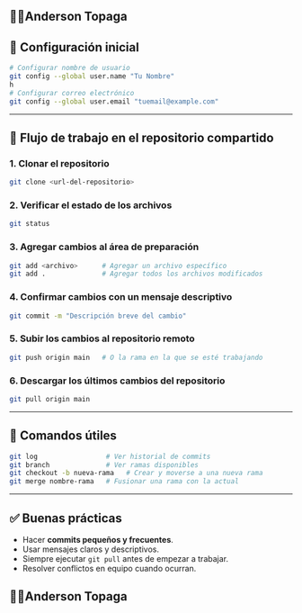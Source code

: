 ## 🔴🔴Anderson Topaga
## 🔹 Configuración inicial
```bash
# Configurar nombre de usuario
git config --global user.name "Tu Nombre"
h
# Configurar correo electrónico
git config --global user.email "tuemail@example.com"
```
---
## 🔹 Flujo de trabajo en el repositorio compartido
### 1. Clonar el repositorio
```bash
git clone <url-del-repositorio>
```
### 2. Verificar el estado de los archivos
```bash
git status
```
### 3. Agregar cambios al área de preparación
```bash
git add <archivo>      # Agregar un archivo específico
git add .              # Agregar todos los archivos modificados
```
### 4. Confirmar cambios con un mensaje descriptivo
```bash
git commit -m "Descripción breve del cambio"
```
### 5. Subir los cambios al repositorio remoto
```bash
git push origin main   # O la rama en la que se esté trabajando
```
### 6. Descargar los últimos cambios del repositorio
```bash
git pull origin main
```
---
## 🔹 Comandos útiles
```bash
git log                 # Ver historial de commits
git branch              # Ver ramas disponibles
git checkout -b nueva-rama   # Crear y moverse a una nueva rama
git merge nombre-rama   # Fusionar una rama con la actual
```
---
## ✅ Buenas prácticas
- Hacer **commits pequeños y frecuentes**.
- Usar mensajes claros y descriptivos.
- Siempre ejecutar `git pull` antes de empezar a trabajar.
- Resolver conflictos en equipo cuando ocurran.    

 ## 🔴🔴Anderson Topaga
